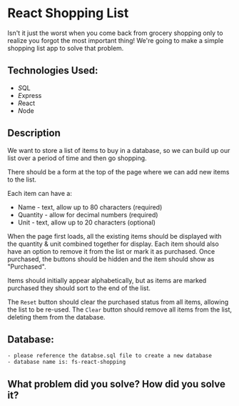 # React Shopping List

Isn't it just the worst when you come back from grocery shopping only to realize you forgot the most important thing! We're going to make a simple shopping list app to solve that problem.

## Technologies Used:

- *S*QL
- *E*xpress
- *R*eact
- *N*ode

## Description

We want to store a list of items to buy in a database, so we can build up our list over a period of time and then go shopping. 

There should be a form at the top of the page where we can add new items to the list.

Each item can have a:

- Name - text, allow up to 80 characters (required)
- Quantity - allow for decimal numbers (required)
- Unit - text, allow up to 20 characters (optional)

When the page first loads, all the existing items should be displayed with the quantity & unit combined together for display. Each item should also have an option to remove it from the list or mark it as purchased. Once purchased, the buttons should be hidden and the item should show as "Purchased". 

Items should initially appear alphabetically, but as items are marked purchased they should sort to the end of the list.

The `Reset` button should clear the purchased status from all items, allowing the list to be re-used. The `Clear` button should remove all items from the list, deleting them from the database.

## Database:
    - please reference the databse.sql file to create a new database
    - database name is: fs-react-shopping

## What problem did you solve? How did you solve it?


